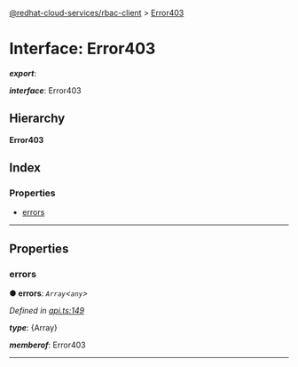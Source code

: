 [@redhat-cloud-services/rbac-client](../README.md) > [Error403](../interfaces/error403.md)

# Interface: Error403

*__export__*: 

*__interface__*: Error403

## Hierarchy

**Error403**

## Index

### Properties

* [errors](error403.md#errors)

---

## Properties

<a id="errors"></a>

###  errors

**● errors**: *`Array`<`any`>*

*Defined in [api.ts:149](https://github.com/RedHatInsights/javascript-clients/blob/master/packages/rbac/api.ts#L149)*

*__type__*: {Array}

*__memberof__*: Error403

___

